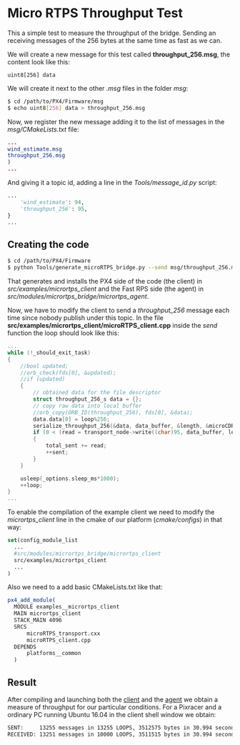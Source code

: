 # Micro RTPS Throughput Test

This a simple test to measure the throughput of the bridge. Sending an receiving messages of the 256 bytes at the same time as fast as we can.

We will create a new message for this test called **throughput_256.msg**, the content look like this:

  ``` text
  uint8[256] data
  ```
We will create it next to the other *.msg* files in the folder *msg*:

  ``` sh
  $ cd /path/to/PX4/Firmware/msg
  $ echo uint8[256] data > throughput_256.msg
  ```
Now, we register the new message adding it to the list of messages in the *msg/CMakeLists.txt* file:

  ``` cmake
  ...
  wind_estimate.msg
  throughput_256.msg
  )
  ...
  ```
And giving it a topic id, adding a line in the *Tools/message_id.py* script:

  ``` python
  ...
      'wind_estimate': 94,
      'throughput_256': 95,
  }
  ...
  ```

## Creating the code

  ``` sh
  $ cd /path/to/PX4/Firmware
  $ python Tools/generate_microRTPS_bridge.py --send msg/throughput_256.msg --receive msg/throughput_256.msg -u src/examples/micrortps_client
  ```

That generates and installs the PX4 side of the code (the client) in *src/examples/micrortps_client* and the Fast RPS side (the agent) in *src/modules/micrortps_bridge/micrortps_agent*.

Now, we have to modify the client to send a *throughput_256* message each time since nobody publish under this topic. In the file **src/examples/micrortps_client/microRTPS_client.cpp** inside the *send* function the loop should look like this:

  ``` cpp
  ...
  while (!_should_exit_task)
  {
      //bool updated;
      //orb_check(fds[0], &updated);
      //if (updated)
      {
          // obtained data for the file descriptor
          struct throughput_256_s data = {};
          // copy raw data into local buffer
          //orb_copy(ORB_ID(throughput_256), fds[0], &data);
          data.data[0] = loop%256;
          serialize_throughput_256(&data, data_buffer, &length, &microCDRWriter);
          if (0 < (read = transport_node->write((char)95, data_buffer, length)))
          {
              total_sent += read;
              ++sent;
          }
      }

      usleep(_options.sleep_ms*1000);
      ++loop;
  }
  ...
  ```
  To enable the compilation of the example client we need to modify the *micrortps_client* line in the cmake of our platform (*cmake/configs*) in that way:

  ``` cmake
  set(config_module_list
    ...
    #src/modules/micrortps_bridge/micrortps_client
    src/examples/micrortps_client
    ...
  )
  ```

  Also we need to a add basic CMakeLists.txt like that:

  ``` cmake
  px4_add_module(
  	MODULE examples__micrortps_client
  	MAIN micrortps_client
  	STACK_MAIN 4096
  	SRCS
  		microRTPS_transport.cxx
  		microRTPS_client.cpp
  	DEPENDS
  		platforms__common
  	)
  ```

## Result

After compiling and launching both the [client](../middleware/micrortps.md#px4-firmware-the-micro-rtps-client) and the [agent](../middleware/micrortps.md#fast-rtps-the-micro-rtps-agent) we obtain a measure of throughput for our particular conditions. For a Pixracer and a ordinary PC running Ubuntu 16.04 in the client shell window we obtain:

  ```sh
  SENT:     13255 messages in 13255 LOOPS, 3512575 bytes in 30.994 seconds - 113.33KB/s
  RECEIVED: 13251 messages in 10000 LOOPS, 3511515 bytes in 30.994 seconds - 113.30KB/s
  ```
